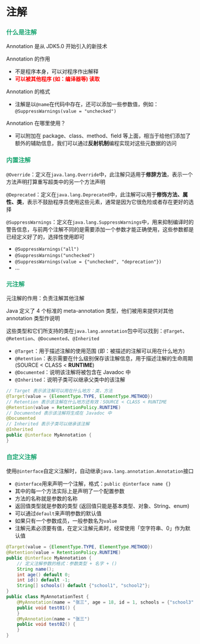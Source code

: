 # 注解

### <font color=#1FA774>什么是注解</font>

Annotation 是从 JDK5.0 开始引入的新技术

Annotation 的作用

- 不是程序本身，可以对程序作出解释
- **<font color='red'>可以被其他程序 (如：编译器等) 读取</font>**

Annotation 的格式

- 注解是以`@name`在代码中存在，还可以添加一些参数值，例如：`@SuppressWarnings(value = "unchecked")`

Annotation 在哪里使用？

- 可以附加在 package、class、method、field 等上面，相当于给他们添加了额外的辅助信息，我们可以通过**反射机制**编程实现对这些元数据的访问

### <font color=#1FA774>内置注解</font>

`@Override`：定义在`java.lang.Override`中，此注解只适用于**修辞方法**，表示一个方法声明打算重写超类中的另一个方法声明

`@Deprecated`：定义在`java.lang.Deprecated`中，此注解可以用于**修饰方法、属性、类**，表示不鼓励程序员使用这些元素，通常是因为它很危险或者存在更好的选择

`@SuppressWarnings`：定义在`java.lang.SuppressWarnings`中，用来抑制编译时的警告信息，与前两个注解不同的是需要添加一个参数才能正确使用，这些参数都是已经定义好了的，选择性使用即可

- `@SuppressWarnings("all")`
- `@SuppressWarnings("unchecked")`
- `@SuppressWarnings(value = {"unchecked", "deprecation"})`
- ...

### <font color=#1FA774>元注解</font>

元注解的作用：负责注解其他注解

Java 定义了 4 个标准的 meta-annotation 类型，他们被用来提供对其他 annotation 类型作说明

这些类型和它们所支持的类在`java.lang.annotation`包中可以找到：`@Target`、`@Retention`、`@Documented`、`@Inherited`

- `@Target`：用于描述注解的使用范围 (即：被描述的注解可以用在什么地方)
- `@Retention`：表示需要在什么级别保存该注解信息，用于描述注解的生命周期 (SOURCE < CLASS < **RUNTIME**)
- `@Documented`：说明该注解将被包含在 Javadoc 中
- `@Inherited`：说明子类可以继承父类中的该注解

```java
// Target 表示该注解可以用在什么地方：类，方法
@Target(value = {ElementType.TYPE, ElementType.METHOD})
// Retention 表示该注解在什么地方还有效：SOURCE < CLASS < RUNTIME
@Retention(value = RetentionPolicy.RUNTIME)
// Documented 表示该注解将生成在 Javadoc 中
@Documented
// Inherited 表示子类可以继承该注解
@Inherited
public @interface MyAnnotation {
}
```

### <font color=#1FA774>自定义注解</font>

使用`@interface`自定义注解时，自动继承`java.lang.annotation.Annotation`接口

- `@interface`用来声明一个注解，格式：`public @interface name {}`
- 其中的每一个方法实际上是声明了一个配置参数
- 方法的名称就是参数的名称
- 返回值类型就是参数的类型 (返回值只能是基本类型、对象、String、enum)
- 可以通过`default`来声明参数的默认值
- 如果只有一个参数成员，一般参数名为`value`
- 注解元素必须要有值，在定义注解元素时，经常使用「空字符串、0」作为默认值

```java
@Target(value = {ElementType.TYPE, ElementType.METHOD})
@Retention(value = RetentionPolicy.RUNTIME)
public @interface MyAnnotation {
    // 定义注解参数的格式：参数类型 + 名字 + ()
    String name();
    int age() default 0;
    int id() default -1;
    String[] schools() default {"school1", "school2"};
}
public class MyAnnotationTest {
    @MyAnnotation(name = "张三", age = 18, id = 1, schools = {"school3"})
    public void test01() {
    }
    @MyAnnotation(name = "张三")
    public void test02() {
    }
}
```